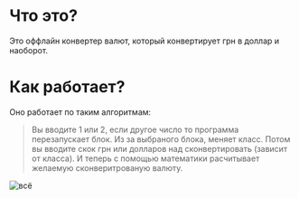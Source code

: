 # Что это?

Это оффлайн конвертер валют, который конвертирует грн в доллар и наоборот.

# Как работает?

Оно работает по таким алгоритмам:
> Вы вводите 1 или 2, если другое число то программа перезапускает блок.
> Из за выбраного блока, меняет класс.
> Потом вы вводите скок грн или долларов над сконвертировать (зависит от класса).
> И теперь с помощью математики расчитывает желаемую сконверитрованую валюту.

![всё](https://th.bing.com/th/id/OIP.8Kki1vt5Z7HWiBzq2_9DJQHaHa?rs=1&pid=ImgDetMain)
